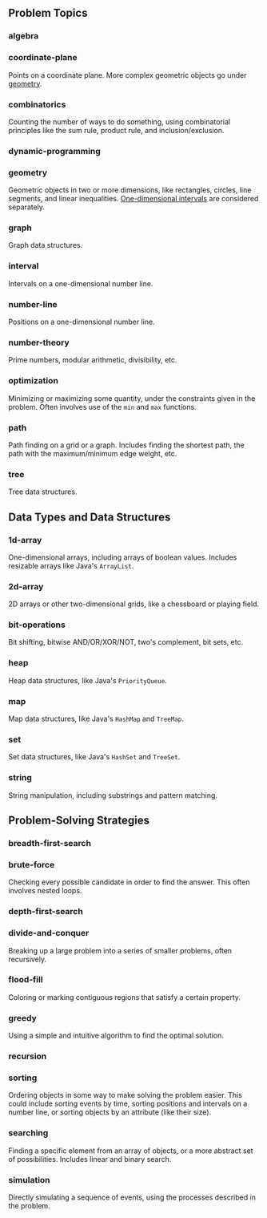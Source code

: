 ## Problem Topics

### algebra

### coordinate-plane

Points on a coordinate plane. More complex geometric objects go under [geometry](#geometry).

### combinatorics

Counting the number of ways to do something, using combinatorial principles like the sum rule, product rule, and inclusion/exclusion.

### dynamic-programming

### geometry

Geometric objects in two or more dimensions, like rectangles, circles, line segments, and linear inequalities. [One-dimensional intervals](#interval) are considered separately.

### graph

Graph data structures.

### interval

Intervals on a one-dimensional number line.

### number-line

Positions on a one-dimensional number line.

### number-theory

Prime numbers, modular arithmetic, divisibility, etc.

### optimization

Minimizing or maximizing some quantity, under the constraints given in the problem. Often involves use of the `min` and `max` functions.

### path

Path finding on a grid or a graph. Includes finding the shortest path, the path with the maximum/minimum edge weight, etc.

### tree

Tree data structures.

## Data Types and Data Structures

### 1d-array

One-dimensional arrays, including arrays of boolean values. Includes resizable arrays like Java's `ArrayList`.

### 2d-array

2D arrays or other two-dimensional grids, like a chessboard or playing field.

### bit-operations

Bit shifting, bitwise AND/OR/XOR/NOT, two's complement, bit sets, etc.

### heap

Heap data structures, like Java's `PriorityQueue`.

### map

Map data structures, like Java's `HashMap` and `TreeMap`.

### set

Set data structures, like Java's `HashSet` and `TreeSet`.

### string

String manipulation, including substrings and pattern matching.

## Problem-Solving Strategies

### breadth-first-search

### brute-force

Checking every possible candidate in order to find the answer. This often involves nested loops.

### depth-first-search

### divide-and-conquer

Breaking up a large problem into a series of smaller problems, often recursively.

### flood-fill

Coloring or marking contiguous regions that satisfy a certain property.

### greedy

Using a simple and intuitive algorithm to find the optimal solution.

### recursion

### sorting

Ordering objects in some way to make solving the problem easier. This could include sorting events by time, sorting positions and intervals on a number line, or sorting objects by an attribute (like their size).

### searching

Finding a specific element from an array of objects, or a more abstract set of possibilities. Includes linear and binary search.

### simulation

Directly simulating a sequence of events, using the processes described in the problem.
